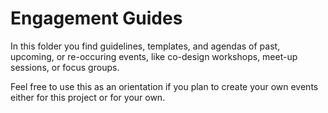 # Engagement Guides

In this folder you find guidelines, templates, and agendas of past, upcoming, or re-occuring events, like co-design workshops, meet-up sessions, or focus groups. 

Feel free to use this as an orientation if you plan to create your own events either for this project or for your own.
